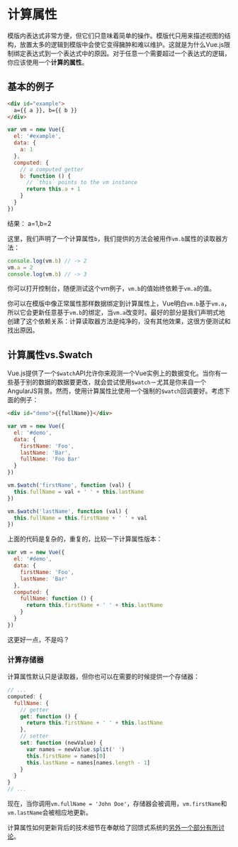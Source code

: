# 计算属性

模版内表达式非常方便，但它们只意味着简单的操作。模版代只用来描述视图的结构，放置太多的逻辑到模版中会使它变得臃肿和难以维护。这就是为什么Vue.js限制绑定表达式到一个表达式中的原因。对于任意一个需要超过一个表达式的逻辑，你应该使用一个**计算的属性**。

## 基本的例子

```html
<div id="example">
  a={{ a }}, b={{ b }}
</div>
```

```js
var vm = new Vue({
  el: '#example',
  data: {
    a: 1
  },
  computed: {
    // a computed getter
    b: function () {
      // `this` points to the vm instance
      return this.a + 1
    }
  }
})
```

结果：
a=1,b=2

这里，我们声明了一个计算属性`b`，我们提供的方法会被用作`vm.b`属性的读取器方法：

```js
console.log(vm.b) // -> 2
vm.a = 2
console.log(vm.b) // -> 3
```

你可以打开控制台，随便测试这个vm例子，`vm.b`的值始终依赖于`vm.a`的值。

你可以在模版中像正常属性那样数据绑定到计算属性上，Vue明白`vm.b`基于`vm.a`，所以它会更新任意基于`vm.b`的绑定，当`vm.a`改变时。最好的部分是我们声明式地创建了这个依赖关系：计算读取器方法是纯净的，没有其他效果，这很方便测试和找出原因。

## 计算属性vs.$watch

Vue.js提供了一个`$watch`API允许你来观测一个Vue实例上的数据变化。当你有一些基于别的数据的数据要更改，就会尝试使用`$watch`－尤其是你来自一个AngularJS背景。然而，使用计算属性比使用一个强制的`$watch`回调要好。考虑下面的例子：

```html
<div id="demo">{{fullName}}</div>
```

```js
var vm = new Vue({
  el: '#demo',
  data: {
    firstName: 'Foo',
    lastName: 'Bar',
    fullName: 'Foo Bar'
  }
})

vm.$watch('firstName', function (val) {
  this.fullName = val + ' ' + this.lastName
})

vm.$watch('lastName', function (val) {
  this.fullName = this.firstName + ' ' + val
})
```

上面的代码是复杂的，重复的，比较一下计算属性版本：

```js
var vm = new Vue({
  el: '#demo',
  data: {
    firstName: 'Foo',
    lastName: 'Bar'
  },
  computed: {
    fullName: function () {
      return this.firstName + ' ' + this.lastName
    }
  }
})
```

这更好一点，不是吗？

### 计算存储器

计算属性默认只是读取器，但你也可以在需要的时候提供一个存储器：

```js
// ...
computed: {
  fullName: {
    // getter
    get: function () {
      return this.firstName + ' ' + this.lastName
    },
    // setter
    set: function (newValue) {
      var names = newValue.split(' ')
      this.firstName = names[0]
      this.lastName = names[names.length - 1]
    }
  }
}
// ...
```

现在，当你调用`vm.fullName = 'John Doe'`，存储器会被调用，`vm.firstName`和`vm.lastName`会被相应地更新。

计算属性如何更新背后的技术细节在奉献给了回馈式系统的[另外一个部分有所讨论](http://vuejs.org/guide/reactivity.html#Inside-Computed-Properties)。
